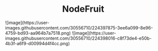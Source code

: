 <h1 align="center"> NodeFruit </h1>
![image](https://user-images.githubusercontent.com/30556710/224397875-3ee6a099-8e96-4759-bd93-aa964b7a7518.png)
![image](https://user-images.githubusercontent.com/30556710/224398016-c8f73de4-e50b-4b3f-a6f9-d00994d4f4cc.png)
